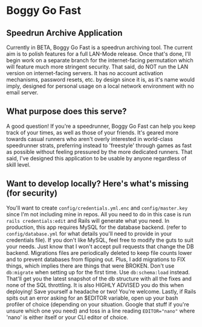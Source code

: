 # Boggy Go Fast
## Speedrun Archive Application

Currently in BETA, Boggy Go Fast is a speedrun archiving tool. The current aim is to polish features for a full LAN-Mode release. Once that's done, I'll begin work on a separate branch for the internet-facing permutation which will feature much more stringent security. That said, do NOT run the LAN version on internet-facing servers. It has no account activation mechanisms, password resets, etc. by design since it is, as it's name would imply, designed for personal usage on a local network environment with no email server.

## What purpose does this serve?

A good question! If you're a speedrunner, Boggy Go Fast can help you keep track of your times, as well as those of your friends. It's geared more towards casual runners who aren't overly interested in world-class speedrunner strats, preferring instead to 'freestyle' through games as fast as possible without feeling pressured by the more dedicated runners. That said, I've designed this application to be usable by anyone regardless of skill level.

## Want to develop locally? Here's what's missing (for security)

You'll want to create `config/credentials.yml.enc` and `config/master.key` since I'm not including mine in repos. All you need to do in this case is run `rails credentials:edit` and Rails will generate what you need. In production, this app requires MySQL for the database backend. (refer to `config/database.yml` for what details you'll need to provide in your credentials file).
If you don't like MySQL, feel free to modify the guts to suit your needs. Just know that I won't accept pull requests that change the DB backend.
Migrations files are periodically deleted to keep file counts lower and to prevent databases from flipping out. Plus, I add migrations to FIX things, which implies there are things that were BROKEN. Don't use `db:migrate` when setting up for the first time. Use `db:schema:load` instead. That'll get you the latest snapshot of the db structure with all the fixes and none of the SQL throttling. It is also HIGHLY ADVISED you do this when deploying! Save yourself a headache or two! You're welcome.
Lastly, if Rails spits out an error asking for an $EDITOR variable, open up your bash profiler of choice (depending on your situation. Google that stuff if you're unsure which one you need) and toss in a line reading `EDITOR="nano"` where 'nano' is either itself or your CLI editor of choice.